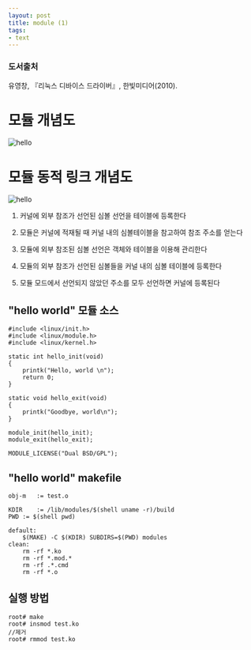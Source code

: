 ```yaml
---
layout: post
title: module (1)
tags: 
- text
---
```


### 도서출처
유영창, 『리눅스 디바이스 드라이버』, 한빛미디어(2010).


# 모듈 개념도

![hello](https://user-images.githubusercontent.com/88933098/147384044-7fbf3efb-01c3-4bbf-b87a-80490943c6d8.png)

# 모듈 동적 링크 개념도

![hello](https://user-images.githubusercontent.com/88933098/147384211-3e9c2c51-65a5-4f3d-88a5-440a5e64cfce.png)

1. 커널에 외부 참조가 선언된 심볼 선언을 테이블에 등록한다

2. 모듈은 커널에 적재될 때 커널 내의 심볼테이블을 참고하여 참조 주소를 얻는다

3. 모듈에 외부 참조된 심볼 선언은 객체와 테이블을 이용해 관리한다

4. 모듈의 외부 참조가 선언된 심볼들을 커널 내의 심볼 테이블에 등록한다

5. 모듈 모드에서 선언되지 않았던 주소를 모두 선언하면 커널에 등록된다 

## "hello world" 모듈 소스
~~~
#include <linux/init.h>
#include <linux/module.h>
#include <linux/kernel.h>

static int hello_init(void)
{
    printk("Hello, world \n");
    return 0;
}

static void hello_exit(void)
{
    printk("Goodbye, world\n");
}

module_init(hello_init);
module_exit(hello_exit);

MODULE_LICENSE("Dual BSD/GPL");

~~~

## "hello world" makefile
~~~
obj-m	:= test.o

KDIR	:= /lib/modules/$(shell uname -r)/build
PWD	:= $(shell pwd)

default:
	$(MAKE) -C $(KDIR) SUBDIRS=$(PWD) modules
clean:
	rm -rf *.ko
	rm -rf *.mod.*
	rm -rf .*.cmd
	rm -rf *.o
~~~


## 실행 방법
~~~ 
root# make
root# insmod test.ko
//제거
root# rmmod test.ko
~~~